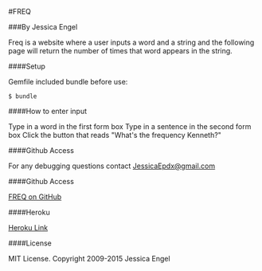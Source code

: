 #FREQ

###By Jessica Engel

Freq is a website where a user inputs a word and a string and the following page will return the number of times that word appears in the string.

####Setup

Gemfile included bundle before use:

    $ bundle

####How to enter input

Type in a word in the first form box
Type in a sentence in the second form box
Click the button that reads "What's the frequency Kenneth?"

####Github Access

For any debugging questions contact JessicaEpdx@gmail.com

####Github Access

[FREQ on GitHub](https://github.com/JessicaEpdx/freq.git)

####Heroku

[Heroku Link](https://stark-crag-6545.herokuapp.com/)

####License

MIT License. Copyright 2009-2015 Jessica Engel
